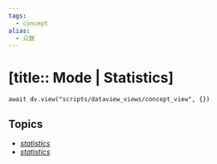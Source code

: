 ```yaml
---
tags:
  - concept
alias:
  - 众数
---
```


# [title:: Mode | Statistics]

```dataviewjs
await dv.view("scripts/dataview_views/concept_view", {})
```

## Topics

- [_statistics_](topics/_statistics_.md)
- [_statistics_](topics/_statistics_.md)
